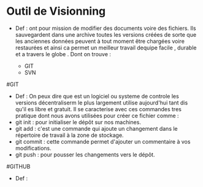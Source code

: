 # Outil de Visionning 

 - Def :
    ont pour mission de modifier des documents voire des fichiers. Ils sauvegardent dans une archive toutes les versions créées de sorte que les anciennes données peuvent à tout moment être chargées voire restaurées et ainsi ca permet un meilleur travail dequipe facile , durable et a travers le globe . Dont on trouve :
    
    - GIT
    - SVN
    
 #GIT
 
  - Def :
    On peux dire que est un logiciel ou systeme de controle les versions décentraliserm le plus largement utilise aujourd'hui tant dis qu'il es libre et gratuit.
 Il se caracterise avec ces commandes tres pratique dont nous avons utilisées pour créer ce fichier comme :
- git init : pour initialiser le dépôt sur nos machines. 
- git add : c'est une commande qui ajoute un changement dans le répertoire de travail à la zone de stockage.
- git commit : cette commande permet d'ajouter un commentaire à vos modifications. 
- git push : pour pousser les changements vers le dépôt.

#GITHUB 

 - Def :
   
